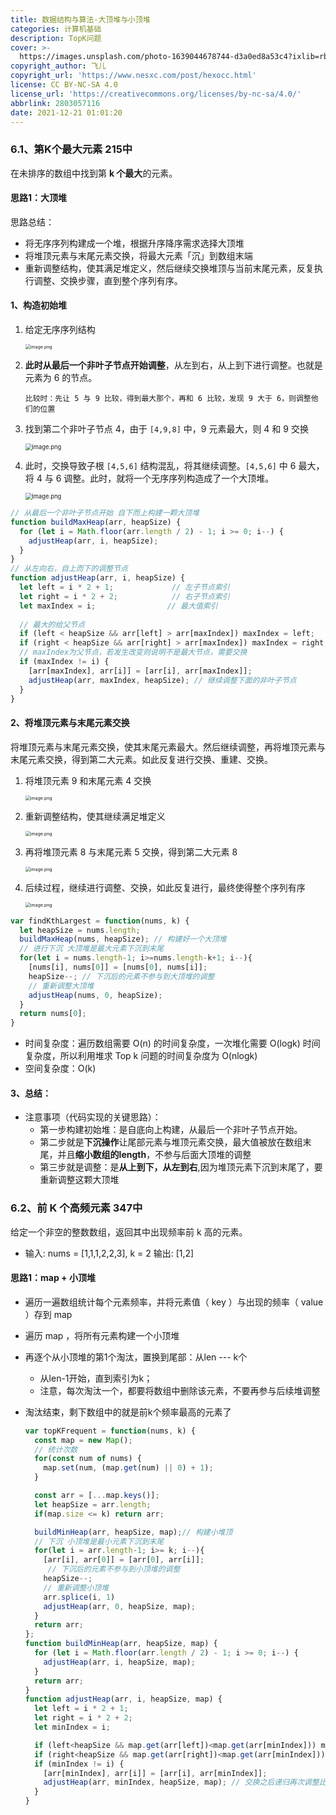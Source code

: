 ```yaml
---
title: 数据结构与算法-大顶堆与小顶堆
categories: 计算机基础
description: TopK问题
cover: >-
  https://images.unsplash.com/photo-1639044678744-d3a0ed8a53c4?ixlib=rb-1.2.1&ixid=MnwxMjA3fDB8MHx0b3BpYy1mZWVkfDJ8aG1lbnZRaFVteE18fGVufDB8fHx8&auto=format&fit=crop&w=500&q=60
copyright_author: 飞儿
copyright_url: 'https://www.nesxc.com/post/hexocc.html'
license: CC BY-NC-SA 4.0
license_url: 'https://creativecommons.org/licenses/by-nc-sa/4.0/'
abbrlink: 2803057116
date: 2021-12-21 01:01:20
---
```


### 6.1、第K个最大元素       215中 ###

在未排序的数组中找到第 **k 个最大**的元素。

#### 思路1：大顶堆 ####

思路总结：

* 将无序序列构建成一个堆，根据升序降序需求选择大顶堆
* 将堆顶元素与末尾元素交换，将最大元素「沉」到数组末端
* 重新调整结构，使其满足堆定义，然后继续交换堆顶与当前末尾元素，反复执行调整、交换步骤，直到整个序列有序。

#### 1、构造初始堆 ####

1. 给定无序序列结构 

   <img src="https://pic.leetcode-cn.com/1624163715-VXPhZJ-image.png" alt="image.png" style="zoom:50%;" />

2. **此时从最后一个非叶子节点开始调整**，从左到右，从上到下进行调整。也就是 元素为 6 的节点。

   ```
   比较时：先让 5 与 9 比较，得到最大那个，再和 6 比较，发现 9 大于 6，则调整他们的位置
   ```

3. 找到第二个非叶子节点 4，由于 `[4,9,8]` 中，9 元素最大，则 4 和 9 交换

   <img src="https://pic.leetcode-cn.com/1624163737-nWDnEx-image.png" alt="image.png" style="zoom: 67%;" />

4. 此时，交换导致子根 `[4,5,6]` 结构混乱，将其继续调整。`[4,5,6]` 中 6 最大，将 4 与 6 调整。此时，就将一个无序序列构造成了一个大顶堆。

   <img src="https://pic.leetcode-cn.com/1624163748-vVZNTN-image.png" alt="image.png" style="zoom: 67%;" />

```js
// 从最后一个非叶子节点开始 自下而上构建一颗大顶堆
function buildMaxHeap(arr, heapSize) {
  for (let i = Math.floor(arr.length / 2) - 1; i >= 0; i--) {
    adjustHeap(arr, i, heapSize);
  }
}
// 从左向右，自上而下的调整节点
function adjustHeap(arr, i, heapSize) {
  let left = i * 2 + 1;             // 左子节点索引
  let right = i * 2 + 2;            // 右子节点索引
  let maxIndex = i;                // 最大值索引
  
  // 最大的给父节点
  if (left < heapSize && arr[left] > arr[maxIndex]) maxIndex = left;
  if (right < heapSize && arr[right] > arr[maxIndex]) maxIndex = right;
  // maxIndex为父节点，若发生改变则说明不是最大节点，需要交换
  if (maxIndex != i) {
    [arr[maxIndex], arr[i]] = [arr[i], arr[maxIndex]];
    adjustHeap(arr, maxIndex, heapSize); // 继续调整下面的非叶子节点
  }
}
```

#### 2、将堆顶元素与末尾元素交换 ####

将堆顶元素与末尾元素交换，使其末尾元素最大。然后继续调整，再将堆顶元素与末尾元素交换，得到第二大元素。如此反复进行交换、重建、交换。

1. 将堆顶元素 9 和末尾元素 4 交换

   <img src="https://pic.leetcode-cn.com/1624163757-rooMsP-image.png" alt="image.png" style="zoom:50%;" />

2. 重新调整结构，使其继续满足堆定义

   <img src="https://pic.leetcode-cn.com/1624163766-WsYato-image.png" alt="image.png" style="zoom:50%;" />

3. 再将堆顶元素 8 与末尾元素 5 交换，得到第二大元素 8

   <img src="https://pic.leetcode-cn.com/1624163783-IhXOJT-image.png" alt="image.png" style="zoom:50%;" />

4. 后续过程，继续进行调整、交换，如此反复进行，最终使得整个序列有序


   <img src="https://pic.leetcode-cn.com/1624163793-fGUBxG-image.png" alt="image.png" style="zoom:50%;" />

```js
var findKthLargest = function(nums, k) {
  let heapSize = nums.length;
  buildMaxHeap(nums, heapSize); // 构建好一个大顶堆
  // 进行下沉 大顶堆是最大元素下沉到末尾
  for(let i = nums.length-1; i>=nums.length-k+1; i--){
    [nums[i], nums[0]] = [nums[0], nums[i]];
    heapSize--; // 下沉后的元素不参与到大顶堆的调整
    // 重新调整大顶堆
    adjustHeap(nums, 0, heapSize);
  }
  return nums[0];
}
```

* 时间复杂度：遍历数组需要 O(n) 的时间复杂度，一次堆化需要 O(logk) 时间复杂度，所以利用堆求 Top k 问题的时间复杂度为 O(nlogk)
* 空间复杂度：O(k)

#### 3、总结： ####

* 注意事项（代码实现的关键思路）：
  * 第一步构建初始堆：是自底向上构建，从最后一个非叶子节点开始。
  * 第二步就是**下沉操作**让尾部元素与堆顶元素交换，最大值被放在数组末尾，并且**缩小数组的length**，不参与后面大顶堆的调整
  * 第三步就是调整：是**从上到下，从左到右**,因为堆顶元素下沉到末尾了，要重新调整这颗大顶堆

### 6.2、前 K 个高频元素   347中   ###

给定一个非空的整数数组，返回其中出现频率前 k 高的元素。

* 输入: nums = [1,1,1,2,2,3], k = 2           输出: [1,2]

#### 思路1：map + 小顶堆 ####

* 遍历一遍数组统计每个元素频率，并将元素值（ key ）与出现的频率（ value ）存到 map 

* 遍历 map ，将所有元素构建一个小顶堆

* 再逐个从小顶堆的第1个淘汰，置换到尾部：从len --- k个

  * 从len-1开始，直到索引为k；
  * 注意，每次淘汰一个，都要将数组中删除该元素，不要再参与后续堆调整

* 淘汰结束，剩下数组中的就是前k个频率最高的元素了

  ```js
  var topKFrequent = function(nums, k) {
    const map = new Map();
    // 统计次数
    for(const num of nums) {
      map.set(num, (map.get(num) || 0) + 1);
    }
  
    const arr = [...map.keys()];
    let heapSize = arr.length;
    if(map.size <= k) return arr;
  
    buildMinHeap(arr, heapSize, map);// 构建小堆顶
    // 下沉 小顶堆是最小元素下沉到末尾
    for(let i = arr.length-1; i>= k; i--){
      [arr[i], arr[0]] = [arr[0], arr[i]];
       // 下沉后的元素不参与到小顶堆的调整
      heapSize--;
      // 重新调整小顶堆
      arr.splice(i, 1)
      adjustHeap(arr, 0, heapSize, map);
    }
    return arr;
  };
  function buildMinHeap(arr, heapSize, map) {
    for (let i = Math.floor(arr.length / 2) - 1; i >= 0; i--) {
      adjustHeap(arr, i, heapSize, map);
    }
    return arr;
  }
  function adjustHeap(arr, i, heapSize, map) {
    let left = i * 2 + 1;             
    let right = i * 2 + 2;          
    let minIndex = i;                
  
    if (left<heapSize && map.get(arr[left])<map.get(arr[minIndex])) minIndex = left;
    if (right<heapSize && map.get(arr[right])<map.get(arr[minIndex])) minIndex = right;
    if (minIndex != i) {
      [arr[minIndex], arr[i]] = [arr[i], arr[minIndex]];
      adjustHeap(arr, minIndex, heapSize, map); // 交换之后递归再次调整比较
    }
  }
  ```